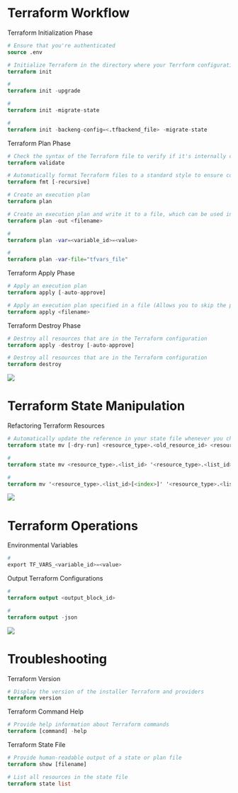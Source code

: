 # Terraform Workflow

Terraform Initialization Phase
```Terraform
# Ensure that you're authenticated
source .env

# Initialize Terraform in the directory where your Terrform configuration file is
terraform init

#
terraform init -upgrade

# 
terraform init -migrate-state

#
terraform init -backeng-config=<.tfbackend_file> -migrate-state
```

Terraform Plan Phase
```Terraform
# Check the syntax of the Terraform file to verify if it's internally consistent and doesn't contain invalid values
terraform validate

# Automatically format Terraform files to a standard style to ensure consistency and readability
terraform fmt [-recursive]

# Create an execution plan
terraform plan

# Create an execution plan and write it to a file, which can be used in the apply stage
terraform plan -out <filename>

#
terraform plan -var=<variable_id>=<value>

#
terraform plan -var-file="tfvars_file"
```

Terraform Apply Phase
```Terraform
# Apply an execution plan
terraform apply [-auto-approve]

# Apply an execution plan specified in a file (Allows you to skip the plan phase)
terraform apply <filename>
```

Terraform Destroy Phase
```Terraform
# Destroy all resources that are in the Terraform configuration
terraform apply -destroy [-auto-approve]

# Destroy all resources that are in the Terraform configuration
terraform destroy
```

![](https://github.com/JonmarCorpuz/SecondBrain/blob/main/Assets/Whitespace.png)

# Terraform State Manipulation

Refactoring Terraform Resources
```Terraform
# Automatically update the reference in your state file whenever you change a resource ID
terraform state mv [-dry-run] <resource_type>.<old_resource_id> <resource_type>.<new_resource_id>

#
terraform state mv <resource_type>.<list_id> '<resource_type>.<list_id>[<index>]'

#
terraform mv '<resource_type>.<list_id>[<index>]' '<resource_type>.<list_id>["<new_resource_id>"]'
```

![](https://github.com/JonmarCorpuz/SecondBrain/blob/main/Assets/Whitespace.png)

# Terraform Operations

Environmental Variables
```Terraform
#
export TF_VARS_<variable_id>=<value>
```

Output Terraform Configurations
```Terraform
#
terraform output <output_block_id>

#
terraform output -json
```

![](https://github.com/JonmarCorpuz/SecondBrain/blob/main/Assets/Whitespace.png)

# Troubleshooting

Terraform Version
```Terraform
# Display the version of the installer Terraform and providers
terraform version
```

Terraform Command Help
```Terraform
# Provide help information about Terraform commands
terraform [command] -help
```

Terraform State File
```Terraform
# Provide human-readable output of a state or plan file
terraform show [filename]

# List all resources in the state file
terraform state list
```
